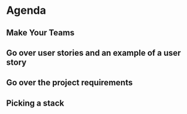 # Agenda

## Make Your Teams
## Go over user stories and an example of a user story
## Go over the project requirements
## Picking a stack

